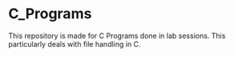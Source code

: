 # C_Programs

This repository is made for C Programs done in lab sessions. This particularly deals with file handling in C.
